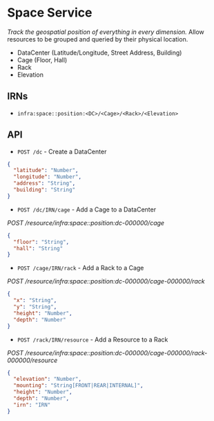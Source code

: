 Space Service
=============

_Track the geospatial position of everything in every dimension._ Allow resources to be grouped and queried by their physical location.

* DataCenter (Latitude/Longitude, Street Address, Building)
* Cage (Floor, Hall)
* Rack
* Elevation

## IRNs

* `infra:space::position:<DC>/<Cage>/<Rack>/<Elevation>`

## API

* `POST /dc` - Create a DataCenter

```json
{
  "latitude": "Number",
  "longitude": "Number",
  "address": "String",
  "building": "String"
}
```

* `POST /dc/IRN/cage` - Add a Cage to a DataCenter

_POST /resource/infra:space::position:dc-000000/cage_

```json
{
  "floor": "String",
  "hall": "String"
}
```

* `POST /cage/IRN/rack` - Add a Rack to a Cage

_POST /resource/infra:space::position:dc-000000/cage-000000/rack_

```json
{
  "x": "String",
  "y": "String",
  "height": "Number",
  "depth": "Number"
}
```

* `POST /rack/IRN/resource` - Add a Resource to a Rack

_POST /resource/infra:space::position:dc-000000/cage-000000/rack-000000/resource_

```json
{
  "elevation": "Number",
  "mounting": "String[FRONT|REAR|INTERNAL]",
  "height": "Number",
  "depth": "Number",
  "irn": "IRN"
}
```
